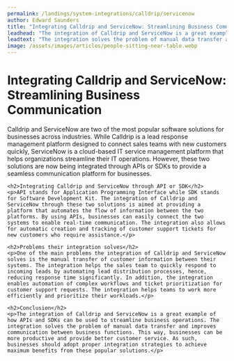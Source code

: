 ```yaml
---
permalink: /landings/system-integrations/calldrip/servicenow
author: Edward Saunders
title: "Integrating Calldrip and ServiceNow: Streamlining Business Communication"
leadhead: "The integration of Calldrip and ServiceNow is a great example of how APIs and SDKs can be used to streamline business operations"
leadtext: "The integration solves the problem of manual data transfer and improves communication between business functions. This way, businesses can be more productive and provide better customer service. As such, businesses should adopt proper integration strategies to achieve maximum benefits from these popular solutions."
image: /assets/images/articles/people-sitting-near-table.webp
---
```

<div class="arttext">	<h1>Integrating Calldrip and ServiceNow: Streamlining Business Communication</h1>
	<p>Calldrip and ServiceNow are two of the most popular software solutions for businesses across industries. While Calldrip is a lead response management platform designed to connect sales teams with new customers quickly, ServiceNow is a cloud-based IT service management platform that helps organizations streamline their IT operations. However, these two solutions are now being integrated through APIs or SDKs to provide a seamless communication platform for businesses.</p>

	<h2>Integrating Calldrip and ServiceNow through API or SDK</h2>
	<p>API stands for Application Programming Interface while SDK stands for Software Development Kit. The integration of Calldrip and ServiceNow through these two solutions is aimed at providing a platform that automates the flow of information between the two platforms. By using APIs, businesses can easily connect the two systems to enable real-time communication. The integration also allows for automatic creation and tracking of customer support tickets for new customers who require assistance.</p>

	<h2>Problems their integration solves</h2>
	<p>One of the main problems the integration of Calldrip and ServiceNow solves is the manual transfer of customer information between their systems. The integration helps the sales team to quickly respond to incoming leads by automating lead distribution processes, hence, reducing response time significantly. In addition, the integration enables automation of complex workflows and ticket prioritization for customer support requests. The integration helps teams to work more efficiently and prioritize their workloads.</p>

	<h2>Conclusion</h2>
	<p>The integration of Calldrip and ServiceNow is a great example of how APIs and SDKs can be used to streamline business operations. The integration solves the problem of manual data transfer and improves communication between business functions. This way, businesses can be more productive and provide better customer service. As such, businesses should adopt proper integration strategies to achieve maximum benefits from these popular solutions.</p>	
</div>